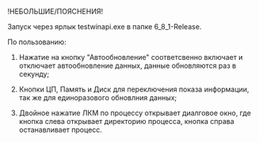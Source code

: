 !НЕБОЛЬШИЕ/ПОЯСНЕНИЯ!


Запуск через ярлык testwinapi.exe в папке 6_8_1-Release.

По пользованию:
1) Нажатие на кнопку "Автообновление" соответсвенно включает и отключает автообновление данных, данные обновляются раз в секунду;
   
2) Кнопки ЦП, Память и Диск для переключения показа информации, так же для единоразового обновлния данных;

3) Двойное нажатие ЛКМ по процессу открывает диалговое окно, где кнопка слева открывает директорию процесса, кнопка справа останавливает процесс.
